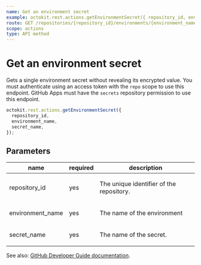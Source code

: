 ```yaml
---
name: Get an environment secret
example: octokit.rest.actions.getEnvironmentSecret({ repository_id, environment_name, secret_name })
route: GET /repositories/{repository_id}/environments/{environment_name}/secrets/{secret_name}
scope: actions
type: API method
---
```


# Get an environment secret

Gets a single environment secret without revealing its encrypted value. You must authenticate using an access token with the `repo` scope to use this endpoint. GitHub Apps must have the `secrets` repository permission to use this endpoint.

```js
octokit.rest.actions.getEnvironmentSecret({
  repository_id,
  environment_name,
  secret_name,
});
```

## Parameters

<table>
  <thead>
    <tr>
      <th>name</th>
      <th>required</th>
      <th>description</th>
    </tr>
  </thead>
  <tbody>
    <tr><td>repository_id</td><td>yes</td><td>

The unique identifier of the repository.

</td></tr>
<tr><td>environment_name</td><td>yes</td><td>

The name of the environment

</td></tr>
<tr><td>secret_name</td><td>yes</td><td>

The name of the secret.

</td></tr>
  </tbody>
</table>

See also: [GitHub Developer Guide documentation](https://docs.github.com/rest/reference/actions#get-an-environment-secret).
